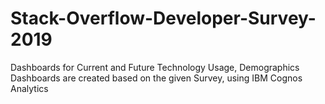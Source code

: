 # Stack-Overflow-Developer-Survey-2019
Dashboards for Current and Future Technology Usage, Demographics
Dashboards are created based on the given Survey, using IBM Cognos Analytics

